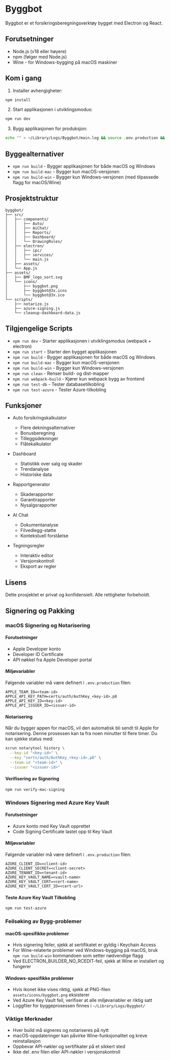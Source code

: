 # Byggbot

Byggbot er et forsikringsberegningsverktøy bygget med Electron og React.

## Forutsetninger

- Node.js (v18 eller høyere)
- npm (følger med Node.js)
- Wine - for Windows-bygging på macOS maskiner

## Kom i gang

1. Installer avhengigheter:

```bash
npm install
```

2. Start applikasjonen i utviklingsmodus:

```bash
npm run dev
```

3. Bygg applikasjonen for produksjon:

```bash
echo "" > ~/Library/Logs/Byggbot/main.log && source .env.production && npm run build
```

## Byggealternativer

- `npm run build` - Bygger applikasjonen for både macOS og Windows
- `npm run build-mac` - Bygger kun macOS-versjonen
- `npm run build-win` - Bygger kun Windows-versjonen (med tilpassede flagg for macOS/Wine)

## Prosjektstruktur

```
byggbot/
├── src/
│   ├── components/
│   │   ├── Auto/
│   │   ├── AiChat/
│   │   ├── Reports/
│   │   ├── Dashboard/
│   │   └── DrawingRules/
│   ├── electron/
│   │   ├── ipc/
│   │   ├── services/
│   │   └── main.js
│   ├── assets/
│   └── App.js
├── assets/
│   ├── BMF_logo_sort.svg
│   └── icons/
│       ├── byggbot.png
│       ├── byggbot@3x.icns
│       └── byggbot@3x.ico
└── scripts/
    ├── notarize.js
    ├── azure-signing.js
    └── cleanup-dashboard-data.js
```

## Tilgjengelige Scripts

- `npm run dev` - Starter applikasjonen i utviklingsmodus (webpack + electron)
- `npm run start` - Starter den bygget applikasjonen
- `npm run build` - Bygger applikasjonen for både macOS og Windows
- `npm run build-mac` - Bygger kun macOS-versjonen
- `npm run build-win` - Bygger kun Windows-versjonen
- `npm run clean` - Renser build- og dist-mapper
- `npm run webpack-build` - Kjører kun webpack bygg av frontend
- `npm run test-db` - Tester databasetilkobling
- `npm run test-azure` - Tester Azure-tilkobling

## Funksjoner

- Auto forsikringskalkulator
  - Flere dekningsalternativer
  - Bonusberegning
  - Tilleggsdekninger
  - Flåtekalkulator

- Dashboard
  - Statistikk over salg og skader
  - Trendanalyse
  - Historiske data

- Rapportgenerator
  - Skaderapporter
  - Garantirapporter
  - Nysalgsrapporter

- AI Chat
  - Dokumentanalyse
  - Filvedlegg-støtte
  - Kontekstuell forståelse

- Tegningsregler
  - Interaktiv editor
  - Versjonskontroll
  - Eksport av regler

## Lisens

Dette prosjektet er privat og konfidensielt. Alle rettigheter forbeholdt.

## Signering og Pakking

### macOS Signering og Notarisering

#### Forutsetninger
- Apple Developer konto
- Developer ID Certificate
- API nøkkel fra Apple Developer portal

#### Miljøvariabler
Følgende variabler må være definert i `.env.production` filen:
```env
APPLE_TEAM_ID=<team-id>
APPLE_API_KEY_PATH=certs/auth/AuthKey_<key-id>.p8
APPLE_API_KEY_ID=<key-id>
APPLE_API_ISSUER_ID=<issuer-id>
```

#### Notarisering
Når du bygger appen for macOS, vil den automatisk bli sendt til Apple for notarisering. Denne prosessen kan ta fra noen minutter til flere timer. Du kan sjekke status med:

```bash
xcrun notarytool history \
  --key-id "<key-id>" \
  --key "certs/auth/AuthKey_<key-id>.p8" \
  --team-id "<team-id>" \
  --issuer "<issuer-id>"
```

#### Verifisering av Signering
```bash
npm run verify-mac-signing
```

### Windows Signering med Azure Key Vault

#### Forutsetninger
- Azure konto med Key Vault opprettet
- Code Signing Certificate lastet opp til Key Vault

#### Miljøvariabler
Følgende variabler må være definert i `.env.production` filen:
```env
AZURE_CLIENT_ID=<client-id>
AZURE_CLIENT_SECRET=<client-secret>
AZURE_TENANT_ID=<tenant-id>
AZURE_KEY_VAULT_NAME=<vault-name>
AZURE_KEY_VAULT_CERT=<cert-name>
AZURE_KEY_VAULT_CERT_ID=<cert-url>
```

#### Teste Azure Key Vault Tilkobling
```bash
npm run test-azure
```

### Feilsøking av Bygg-problemer

#### macOS-spesifikke problemer
- Hvis signering feiler, sjekk at sertifikatet er gyldig i Keychain Access
- For Wine-relaterte problemer ved Windows-bygging på macOS, bruk `npm run build-win` kommandoen som setter nødvendige flagg
- Ved ELECTRON_BUILDER_NO_RCEDIT-feil, sjekk at Wine er installert og fungerer

#### Windows-spesifikke problemer
- Hvis ikonet ikke vises riktig, sjekk at PNG-filen `assets/icons/byggbot.png` eksisterer
- Ved Azure Key Vault feil, verifiser at alle miljøvariabler er riktig satt
- Loggfiler for byggeprosessen finnes i `~/Library/Logs/Byggbot/`

### Viktige Merknader
- Hver build må signeres og notariseres på nytt
- macOS-oppdateringer kan påvirke Wine-funksjonalitet og kreve reinstallasjon
- Oppbevar API-nøkler og sertifikater på et sikkert sted
- Ikke del .env filen eller API-nøkler i versjonskontroll
